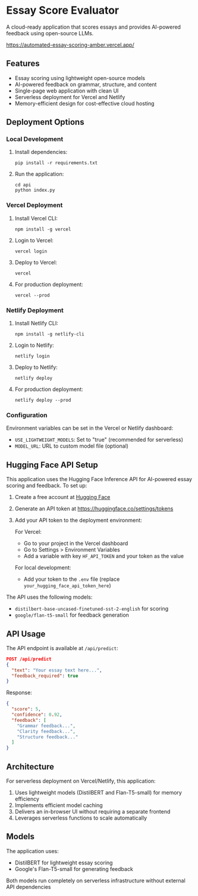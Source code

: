 # Essay Score Evaluator

A cloud-ready application that scores essays and provides AI-powered feedback using open-source LLMs.

https://automated-essay-scoring-amber.vercel.app/

## Features

- Essay scoring using lightweight open-source models
- AI-powered feedback on grammar, structure, and content
- Single-page web application with clean UI
- Serverless deployment for Vercel and Netlify
- Memory-efficient design for cost-effective cloud hosting

## Deployment Options

### Local Development

1. Install dependencies:
   ```
   pip install -r requirements.txt
   ```

2. Run the application:
   ```
   cd api
   python index.py
   ```

### Vercel Deployment

1. Install Vercel CLI:
   ```
   npm install -g vercel
   ```

2. Login to Vercel:
   ```
   vercel login
   ```

3. Deploy to Vercel:
   ```
   vercel
   ```

4. For production deployment:
   ```
   vercel --prod
   ```

### Netlify Deployment

1. Install Netlify CLI:
   ```
   npm install -g netlify-cli
   ```

2. Login to Netlify:
   ```
   netlify login
   ```

3. Deploy to Netlify:
   ```
   netlify deploy
   ```

4. For production deployment:
   ```
   netlify deploy --prod
   ```

### Configuration

Environment variables can be set in the Vercel or Netlify dashboard:

- `USE_LIGHTWEIGHT_MODELS`: Set to "true" (recommended for serverless)
- `MODEL_URL`: URL to custom model file (optional)

## Hugging Face API Setup

This application uses the Hugging Face Inference API for AI-powered essay scoring and feedback. To set up:

1. Create a free account at [Hugging Face](https://huggingface.co/join)
2. Generate an API token at https://huggingface.co/settings/tokens
3. Add your API token to the deployment environment:
   
   For Vercel:
   - Go to your project in the Vercel dashboard
   - Go to Settings > Environment Variables
   - Add a variable with key `HF_API_TOKEN` and your token as the value

   For local development:
   - Add your token to the `.env` file (replace `your_hugging_face_api_token_here`)

The API uses the following models:
- `distilbert-base-uncased-finetuned-sst-2-english` for scoring
- `google/flan-t5-small` for feedback generation

## API Usage

The API endpoint is available at `/api/predict`:

```json
POST /api/predict
{
  "text": "Your essay text here...",
  "feedback_required": true
}
```

Response:
```json
{
  "score": 5,
  "confidence": 0.92,
  "feedback": [
    "Grammar feedback...",
    "Clarity feedback...",
    "Structure feedback..."
  ]
}
```

## Architecture

For serverless deployment on Vercel/Netlify, this application:

1. Uses lightweight models (DistilBERT and Flan-T5-small) for memory efficiency
2. Implements efficient model caching
3. Delivers an in-browser UI without requiring a separate frontend
4. Leverages serverless functions to scale automatically

## Models

The application uses:
- DistilBERT for lightweight essay scoring
- Google's Flan-T5-small for generating feedback

Both models run completely on serverless infrastructure without external API dependencies 

